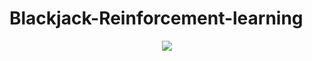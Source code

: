 # Blackjack-Reinforcement-learning

<p align="center">
  <img src="https://tibiablackjack.com/blackjack.png">
</p>

